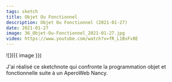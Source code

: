 ```yaml
---
tags: sketch
title: Objet Ou Fonctionnel
description: Objet Ou Fonctionnel (2021-01-27)
date: 2021-01-27
image: 36_Objet-Ou-Fonctionnel_2021-01-27.jpg
video: https://www.youtube.com/watch?v=fR_L1BsFv8E
---
```


![]({{ image }}) 

<p>
    J'ai réalisé ce sketchnote qui confronte la programmation objet et fonctionnelle
    suite à un AperoWeb Nancy.
</p>